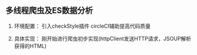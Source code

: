 ## 多线程爬虫及ES数据分析

1. 环境配置：
引入checkStyle插件
circleCI辅助提高代码质量

2. 具体实现：
刚开始进行爬虫初步实现(httpClient发送HTTP请求，JSOUP解析获得的HTML)
